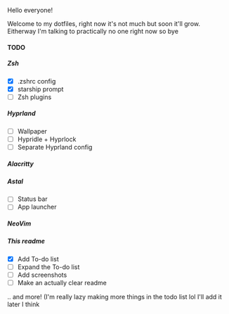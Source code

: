 Hello everyone!

Welcome to my dotfiles, right now it's not much but soon it'll grow.
Eitherway I'm talking to practically no one right now so bye

#### TODO
##### Zsh
 - [x] .zshrc config
 - [x] starship prompt
 - [ ] Zsh plugins
##### Hyprland
 - [ ] Wallpaper
 - [ ] Hypridle + Hyprlock
 - [ ] Separate Hyprland config
##### Alacritty
##### Astal
 - [ ] Status bar
 - [ ] App launcher
##### NeoVim
##### This readme
 - [x] Add To-do list
 - [ ] Expand the To-do list
 - [ ] Add screenshots
 - [ ] Make an actually clear readme

.. and more! (I'm really lazy making more things in the todo list lol I'll add it later I think

